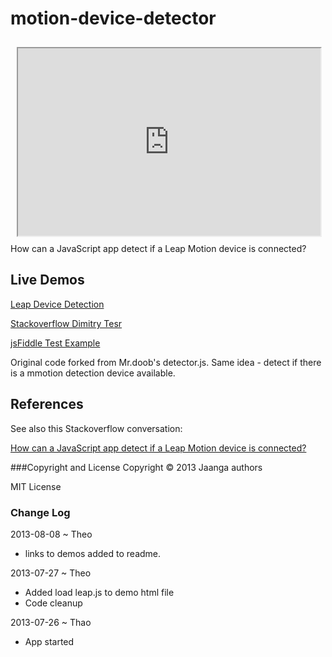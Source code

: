 motion-device-detector
======================
<iframe src=http://jaanga.github.io/gestification/work-in-hand/motion-device-detector/leap_device_detection.html height=300px width=96% style=margin:2% ></iframe>
How can a JavaScript app detect if a Leap Motion device is connected?

## Live Demos

[Leap Device Detection]( http://jaanga.github.io/gestification/work-in-hand/motion-device-detector/leap_device_detection.html )

[Stackoverflow Dimitry Tesr]( http://jaanga.github.io/gestification/work-in-hand/motion-device-detector/stackoverflow-dmitry-test.html )

[jsFiddle Test Example]( http://jaanga.github.io/gestification/work-in-hand/motion-device-detector/jsfiddle-example.html )

Original code forked from Mr.doob's detector.js. Same idea - detect if there is a mmotion detection device available.

## References

See also this Stackoverflow conversation:

[How can a JavaScript app detect if a Leap Motion device is connected? ]( http://stackoverflow.com/questions/17895202/how-can-a-javascript-app-detect-if-a-leap-motion-device-is-connected )


###Copyright and License
Copyright &copy; 2013 Jaanga authors

MIT License


### Change Log

2013-08-08 ~ Theo

* links to demos added to readme.


2013-07-27 ~ Theo

* Added load leap.js to demo html file
* Code cleanup

2013-07-26 ~ Thao

* App started

